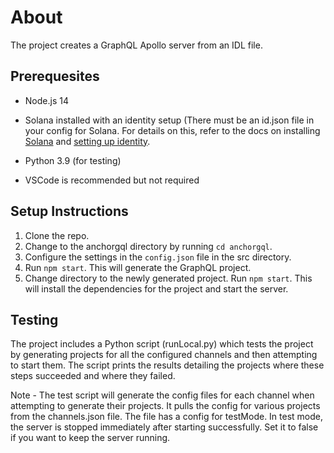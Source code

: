# About

The project creates a GraphQL Apollo server from an IDL file.

## Prerequesites

- Node.js 14 

- Solana installed with an identity setup (There must be an id.json file in your config for Solana. For details on this, refer to the docs on installing [Solana](https://docs.solana.com/cli/install-solana-cli-tools#:~:text=%20Windows%23%20%201%20Open%20a%20Command%20Prompt,Solana%20installer%20into%20a%20temporary%20directory%3A%20More%20) and [setting up identity](https://docs.solana.com/running-validator/validator-start#generate-identity).

- Python 3.9 (for testing)

- VSCode is recommended but not required

## Setup Instructions

1. Clone the repo.
2. Change to the anchorgql directory by running `cd anchorgql`.
3. Configure the settings in the `config.json` file in the src directory.
4. Run `npm start`. This will generate the GraphQL project.
5. Change directory to the newly generated project. Run `npm start`. This will install the dependencies for the project and start the server.

## Testing

The project includes a Python script (runLocal.py) which tests the project by generating projects for all the configured channels and then attempting to start them. The script prints the results detailing the projects where these steps succeeded and where they failed.

Note - The test script will generate the config files for each channel when attempting to generate their projects. It pulls the config for various projects from the channels.json file. The file has a config for testMode. In test mode, the server is stopped immediately after starting successfully. Set it to false if you want to keep the server running.
